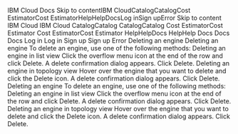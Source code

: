 ﻿IBM Cloud Docs Skip to contentIBM CloudCatalogCatalogCost EstimatorCost EstimatorHelpHelpDocsLog inSign upError Skip to content IBM Cloud IBM Cloud CatalogCatalog CatalogCatalog Cost EstimatorCost Estimator Cost EstimatorCost Estimator HelpHelpDocs HelpHelp Docs Docs Docs Log in Log in Sign up Sign up Error Deleting an engine Deleting an engine To delete an engine, use one of the following methods: Deleting an engine in list view Click the overflow menu icon at the end of the row and click Delete. A delete confirmation dialog appears. Click Delete. Deleting an engine in topology view Hover over the engine that you want to delete and click the Delete icon. A delete confirmation dialog appears. Click Delete. Deleting an engine To delete an engine, use one of the following methods: Deleting an engine in list view Click the overflow menu icon at the end of the row and click Delete. A delete confirmation dialog appears. Click Delete. Deleting an engine in topology view Hover over the engine that you want to delete and click the Delete icon. A delete confirmation dialog appears. Click Delete.
